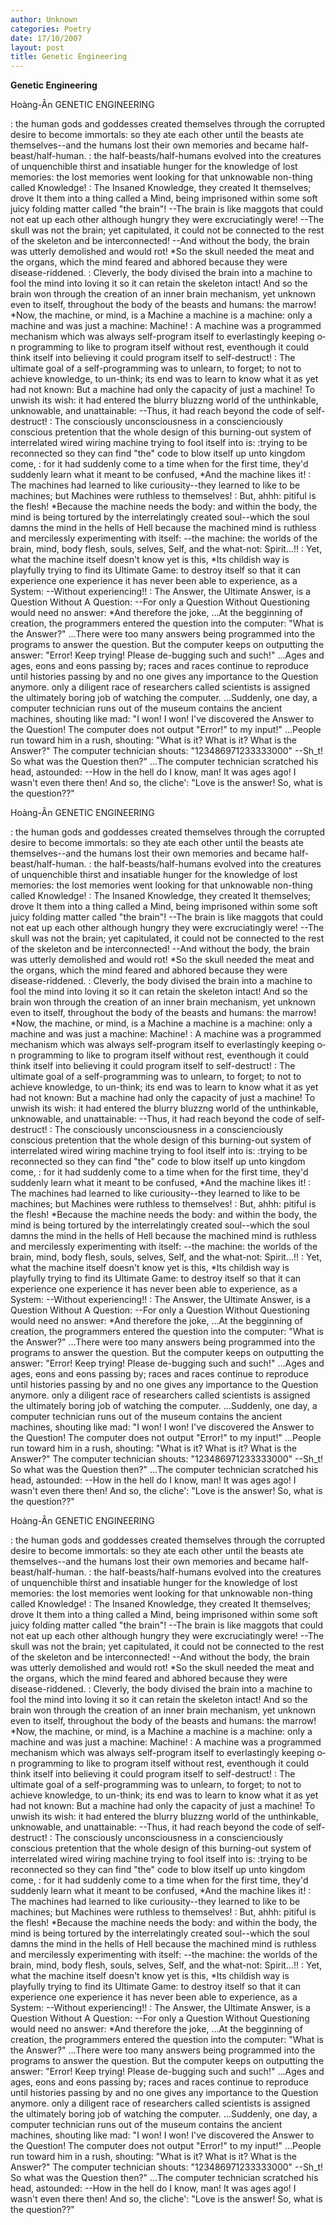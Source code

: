 ```yaml
---
author: Unknown
categories: Poetry
date: 17/10/2007
layout: post
title: Genetic Engineering
---
```


**Genetic Engineering**

Hoàng-Ân
GENETIC ENGINEERING

: the human gods and goddesses created themselves
  through the corrupted desire to become immortals:
  so they ate each other until the beasts ate themselves--and the
  humans lost their own memories
  and became half-beast/half-human.
: the half-beasts/half-humans evolved into the creatures of
  unquenchible thirst and insatiable hunger for the knowledge of lost memories:
  the lost memories went looking for that unknowable non-thing called
  Knowledge!
: The Insaned Knowledge, they created It themselves; drove It them into a thing
  called a Mind, being imprisoned within some soft juicy folding matter called
  "the brain"!
   --The brain is like maggots that could not eat up each other although
      hungry they were excruciatingly were!
   --The skull was not the brain; yet capitulated, it could not be
      connected to the rest of the skeleton and be interconnected!
   --And without the body, the brain was utterly demolished and would rot!
  *So the skull needed the meat and the organs,
    which the mind feared and abhored because they were disease-riddened.
: Cleverly, the body divised the brain into a machine to fool the mind into loving it so it can retain the skeleton intact!  And so the brain won through the creation of an inner brain mechanism, yet unknown even to itself, throughout the body of the beasts and humans:
   the marrow!
  *Now, the machine, or mind, is a Machine
    a machine is a machine: o­nly a machine
    and was just a machine: Machine!
: A machine was a programmed mechanism which was always self-program itself to everlastingly keeping o­n programming to like to program itself without rest, eventhough it could think itself into believing it could program itself to self-destruct!
: The ultimate goal of a self-programming was to unlearn, to forget; to not to achieve knowledge, to un-think; its end was to learn to know what it as yet had not known: But a machine had o­nly the capacity of just a machine!  To unwish its wish: it had entered the blurry bluzzng world of the unthinkable, unknowable, and unattainable: 
   --Thus, it had reach beyond the code of self-destruct!
: The consciously unconsciousness in a conscienciously conscious pretention that the whole design of this burning-out system of interrelated wired wiring machine trying to fool itself into is:
   :trying to be reconnected so they 
    can find "the" code to blow itself up unto kingdom come,
: for it had suddenly come to a time when for the first time, they'd suddenly
  learn what it meant to be confused,
   *And the machine likes it!
: The machines had learned to like curiousity--they learned to like to be machines; but Machines were ruthless to themselves!
: But, ahhh: pitiful is the flesh!
   *Because the machine needs the
     body: and within the body,
     the mind is being tortured
     by the interrelatingly created
     soul--which the soul damns
     the mind in the hells of Hell
     because the machined mind
     is ruthless and mercilessly
     experimenting with itself:
     --the machine: the worlds of
     the brain, mind, body
     flesh, souls, selves, Self, and
     the what-not: Spirit...!!
: Yet, what the machine itself doesn't
  know yet is this,
    *Its childish way is playfully trying to find its Ultimate
      Game: to destroy itself so
      that it can experience o­ne
      experience it has never been able
      to experience, as a System:
      --Without experiencing!!
: The Answer, the Ultimate Answer, is
   a Question Without A Question:
--For o­nly a Question Without Questioning
   would need no answer:
  *And therefore the joke,
...At the begginning of creation, the programmers entered the question into the computer: "What is the Answer?"
...There were too many answers being programmed into the programs to answer the question.  But the computer keeps o­n outputting the answer: "Error!  Keep trying!  Please de-bugging such and such!"
...Ages and ages, eons and eons passing by; races and races continue to reproduce until histories passing by and no one gives any importance to the Question anymore.  o­nly a diligent race of researchers called scientists is assigned the ultimately boring job of watching the computer.
...Suddenly, o­ne day, a computer technician runs out of the museum contains the ancient machines, shouting like mad:  "I won!  I won!  I've discovered the Answer to the Question!  The computer does not output "Error!" to my input!"
...People run toward him in a rush, shouting: "What is it? What is it?  What is the Answer?"  The computer technician shouts: "123486971233333000"
--Sh_t!  So what was the Question then?"
...The computer technician scratched his head, astounded:
  --How in the hell do I know, man!  It was ages ago!  I wasn't even there then!
And so, the cliche':
"Love is the answer! So, what is the question??"

Hoàng-Ân
GENETIC ENGINEERING

: the human gods and goddesses created themselves
  through the corrupted desire to become immortals:
  so they ate each other until the beasts ate themselves--and the
  humans lost their own memories
  and became half-beast/half-human.
: the half-beasts/half-humans evolved into the creatures of
  unquenchible thirst and insatiable hunger for the knowledge of lost memories:
  the lost memories went looking for that unknowable non-thing called
  Knowledge!
: The Insaned Knowledge, they created It themselves; drove It them into a thing
  called a Mind, being imprisoned within some soft juicy folding matter called
  "the brain"!
   --The brain is like maggots that could not eat up each other although
      hungry they were excruciatingly were!
   --The skull was not the brain; yet capitulated, it could not be
      connected to the rest of the skeleton and be interconnected!
   --And without the body, the brain was utterly demolished and would rot!
  *So the skull needed the meat and the organs,
    which the mind feared and abhored because they were disease-riddened.
: Cleverly, the body divised the brain into a machine to fool the mind into loving it so it can retain the skeleton intact!  And so the brain won through the creation of an inner brain mechanism, yet unknown even to itself, throughout the body of the beasts and humans:
   the marrow!
  *Now, the machine, or mind, is a Machine
    a machine is a machine: o­nly a machine
    and was just a machine: Machine!
: A machine was a programmed mechanism which was always self-program itself to everlastingly keeping o­n programming to like to program itself without rest, eventhough it could think itself into believing it could program itself to self-destruct!
: The ultimate goal of a self-programming was to unlearn, to forget; to not to achieve knowledge, to un-think; its end was to learn to know what it as yet had not known: But a machine had o­nly the capacity of just a machine!  To unwish its wish: it had entered the blurry bluzzng world of the unthinkable, unknowable, and unattainable: 
   --Thus, it had reach beyond the code of self-destruct!
: The consciously unconsciousness in a conscienciously conscious pretention that the whole design of this burning-out system of interrelated wired wiring machine trying to fool itself into is:
   :trying to be reconnected so they 
    can find "the" code to blow itself up unto kingdom come,
: for it had suddenly come to a time when for the first time, they'd suddenly
  learn what it meant to be confused,
   *And the machine likes it!
: The machines had learned to like curiousity--they learned to like to be machines; but Machines were ruthless to themselves!
: But, ahhh: pitiful is the flesh!
   *Because the machine needs the
     body: and within the body,
     the mind is being tortured
     by the interrelatingly created
     soul--which the soul damns
     the mind in the hells of Hell
     because the machined mind
     is ruthless and mercilessly
     experimenting with itself:
     --the machine: the worlds of
     the brain, mind, body
     flesh, souls, selves, Self, and
     the what-not: Spirit...!!
: Yet, what the machine itself doesn't
  know yet is this,
    *Its childish way is playfully trying to find its Ultimate
      Game: to destroy itself so
      that it can experience o­ne
      experience it has never been able
      to experience, as a System:
      --Without experiencing!!
: The Answer, the Ultimate Answer, is
   a Question Without A Question:
--For o­nly a Question Without Questioning
   would need no answer:
  *And therefore the joke,
...At the begginning of creation, the programmers entered the question into the computer: "What is the Answer?"
...There were too many answers being programmed into the programs to answer the question.  But the computer keeps o­n outputting the answer: "Error!  Keep trying!  Please de-bugging such and such!"
...Ages and ages, eons and eons passing by; races and races continue to reproduce until histories passing by and no one gives any importance to the Question anymore.  o­nly a diligent race of researchers called scientists is assigned the ultimately boring job of watching the computer.
...Suddenly, o­ne day, a computer technician runs out of the museum contains the ancient machines, shouting like mad:  "I won!  I won!  I've discovered the Answer to the Question!  The computer does not output "Error!" to my input!"
...People run toward him in a rush, shouting: "What is it? What is it?  What is the Answer?"  The computer technician shouts: "123486971233333000"
--Sh_t!  So what was the Question then?"
...The computer technician scratched his head, astounded:
  --How in the hell do I know, man!  It was ages ago!  I wasn't even there then!
And so, the cliche':
"Love is the answer! So, what is the question??"

Hoàng-Ân
GENETIC ENGINEERING

: the human gods and goddesses created themselves
  through the corrupted desire to become immortals:
  so they ate each other until the beasts ate themselves--and the
  humans lost their own memories
  and became half-beast/half-human.
: the half-beasts/half-humans evolved into the creatures of
  unquenchible thirst and insatiable hunger for the knowledge of lost memories:
  the lost memories went looking for that unknowable non-thing called
  Knowledge!
: The Insaned Knowledge, they created It themselves; drove It them into a thing
  called a Mind, being imprisoned within some soft juicy folding matter called
  "the brain"!
   --The brain is like maggots that could not eat up each other although
      hungry they were excruciatingly were!
   --The skull was not the brain; yet capitulated, it could not be
      connected to the rest of the skeleton and be interconnected!
   --And without the body, the brain was utterly demolished and would rot!
  *So the skull needed the meat and the organs,
    which the mind feared and abhored because they were disease-riddened.
: Cleverly, the body divised the brain into a machine to fool the mind into loving it so it can retain the skeleton intact!  And so the brain won through the creation of an inner brain mechanism, yet unknown even to itself, throughout the body of the beasts and humans:
   the marrow!
  *Now, the machine, or mind, is a Machine
    a machine is a machine: o­nly a machine
    and was just a machine: Machine!
: A machine was a programmed mechanism which was always self-program itself to everlastingly keeping o­n programming to like to program itself without rest, eventhough it could think itself into believing it could program itself to self-destruct!
: The ultimate goal of a self-programming was to unlearn, to forget; to not to achieve knowledge, to un-think; its end was to learn to know what it as yet had not known: But a machine had o­nly the capacity of just a machine!  To unwish its wish: it had entered the blurry bluzzng world of the unthinkable, unknowable, and unattainable: 
   --Thus, it had reach beyond the code of self-destruct!
: The consciously unconsciousness in a conscienciously conscious pretention that the whole design of this burning-out system of interrelated wired wiring machine trying to fool itself into is:
   :trying to be reconnected so they 
    can find "the" code to blow itself up unto kingdom come,
: for it had suddenly come to a time when for the first time, they'd suddenly
  learn what it meant to be confused,
   *And the machine likes it!
: The machines had learned to like curiousity--they learned to like to be machines; but Machines were ruthless to themselves!
: But, ahhh: pitiful is the flesh!
   *Because the machine needs the
     body: and within the body,
     the mind is being tortured
     by the interrelatingly created
     soul--which the soul damns
     the mind in the hells of Hell
     because the machined mind
     is ruthless and mercilessly
     experimenting with itself:
     --the machine: the worlds of
     the brain, mind, body
     flesh, souls, selves, Self, and
     the what-not: Spirit...!!
: Yet, what the machine itself doesn't
  know yet is this,
    *Its childish way is playfully trying to find its Ultimate
      Game: to destroy itself so
      that it can experience o­ne
      experience it has never been able
      to experience, as a System:
      --Without experiencing!!
: The Answer, the Ultimate Answer, is
   a Question Without A Question:
--For o­nly a Question Without Questioning
   would need no answer:
  *And therefore the joke,
...At the begginning of creation, the programmers entered the question into the computer: "What is the Answer?"
...There were too many answers being programmed into the programs to answer the question.  But the computer keeps o­n outputting the answer: "Error!  Keep trying!  Please de-bugging such and such!"
...Ages and ages, eons and eons passing by; races and races continue to reproduce until histories passing by and no one gives any importance to the Question anymore.  o­nly a diligent race of researchers called scientists is assigned the ultimately boring job of watching the computer.
...Suddenly, o­ne day, a computer technician runs out of the museum contains the ancient machines, shouting like mad:  "I won!  I won!  I've discovered the Answer to the Question!  The computer does not output "Error!" to my input!"
...People run toward him in a rush, shouting: "What is it? What is it?  What is the Answer?"  The computer technician shouts: "123486971233333000"
--Sh_t!  So what was the Question then?"
...The computer technician scratched his head, astounded:
  --How in the hell do I know, man!  It was ages ago!  I wasn't even there then!
And so, the cliche':
"Love is the answer! So, what is the question??"
